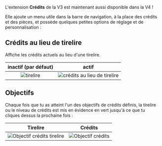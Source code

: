 L'extension **Crédits** de la V3 est maintenant aussi disponible dans la V4 !

Elle ajoute un menu utile dans la barre de navigation, à la place des crédits et des pièces, et possède quelques petites options de réglage et de personnalisation :

## Crédits au lieu de tirelire
Affiche les crédits actuels au lieu d'une tirelire.

|     **inactif** (par défaut)   |                   **actif**                      |
| :----------------------------: | :----------------------------------------------: |
| ![tirelire](piggy-mode.png)    | ![crédits au lieu de tirelire](credits-mode.png) |

## Objectifs
Chaque fois que tu as atteint l'un des objectifs de crédits définis, la tirelire ou le niveau de crédits est mis en évidence en vert jusqu'à ce que tu cliques dessus la prochaine fois :

|                    Tirelire                        |                     Crédits                     |
| :------------------------------------------------: | :---------------------------------------------: |
| ![Objectif crédits tirelire](alert-piggy-mode.png) |   ![Objectif crédits](alert-credits-mode.png)   |
